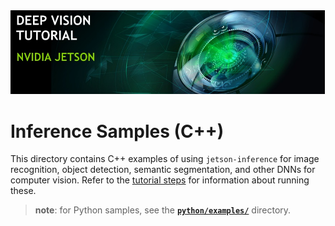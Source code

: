 <img src="https://github.com/dusty-nv/jetson-inference/raw/master/docs/images/deep-vision-header.jpg">

# Inference Samples (C++)

This directory contains C++ examples of using `jetson-inference` for image recognition, object detection, semantic segmentation, and other DNNs for computer vision.  Refer to the [tutorial steps](../README.md#hello-ai-world-inference-only) for information about running these.

> **note**:  for Python samples, see the [**`python/examples/`**](../python/examples) directory.



